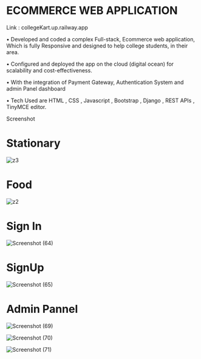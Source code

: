 # ECOMMERCE WEB APPLICATION

Link : collegeKart.up.railway.app

• Developed and coded a complex Full-stack, Ecommerce web application,
Which is fully Responsive and designed to help college students, in their
area.

• Configured and deployed the app on the cloud (digital ocean) for scalability
and cost-effectiveness.

• With the integration of Payment Gateway, Authentication System and
admin Panel dashboard

• Tech Used are HTML , CSS , Javascript , Bootstrap , Django , REST APIs ,
TinyMCE editor.


Screenshot


 
 # Stationary 
 
![z3](https://user-images.githubusercontent.com/75197506/191010672-f67d6ae4-69b7-4666-9859-fa103c1bbf74.jpeg)

# Food

![z2](https://user-images.githubusercontent.com/75197506/191011449-93a1e983-846d-4e96-b1fa-285d1fe50937.jpeg)





# Sign In



![Screenshot (64)](https://user-images.githubusercontent.com/75197506/191012396-0624a547-51cb-45f9-8766-cb3283cb64d7.png)



# SignUp 
![Screenshot (65)](https://user-images.githubusercontent.com/75197506/191012414-cfa04c80-f751-4f05-aa30-1c0ce131e0fa.png)


# Admin Pannel



![Screenshot (69)](https://user-images.githubusercontent.com/75197506/191011757-961660e0-7d98-420f-82ad-a8cf5249d9c5.png)


![Screenshot (70)](https://user-images.githubusercontent.com/75197506/191011815-3bf40859-933c-4cb3-b46a-c8fa158ed69b.png)


![Screenshot (71)](https://user-images.githubusercontent.com/75197506/191011845-17b2c0c8-1c31-4dac-b620-1cb89ba2000c.png)



